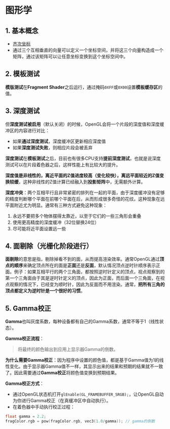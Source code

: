 # 图形学

## 1. 基本概念
 - [齐次坐标](homogeneous_coordinate.md)
 - 通过三个互相垂直的向量可以定义一个坐标空间，并将这三个向量构造成一个矩阵，通过该矩阵可以让任意坐标变换到这个坐标空间中。

## 2. 模板测试
**模版测试**在**Fragment Shader**之后运行，通过掩码`0XFF`或`0X00`设置**模板缓存区**的值。

## 3. 深度测试
但**深度测试被启用**（默认关闭）的时候，OpenGL会将一个片段的深度值和深度缓冲区的内容进行对比：
* 如果**通过深度测试**，深度缓冲区更新相应深度值
* 如果**深度测试失败**，则相应片段会被丢弃

**深度测试**在**模板测试**之后，目前也有很多CPU支持**提前深度测试**，也就是说深度测试可以在片段着色器之后，这样性能上有比较大的提升。

**深度值是非线性的，离近平面的Z值进度较高（变化较快），离远平面较近的Z值变换较缓**，这种非线性的Z值计算已经融入到**投影矩阵**中，无需额外计算。

**深度冲突**：两个互相平行且非常紧密的排列在一起的平面，由于深度缓冲没有足够的精度判断哪个平面在前哪个平面在后，从而形成很多奇怪的花纹。这种现象在远平面附近尤为明显。通常有三种方式避免这种现象：
1. 永远不要把多个物体摆得太靠近，以至于它们的一些三角形会重叠
2. 使用更高精度的深度缓冲（32位替换24位）
3. 尽可能将近平面设置远一些

## 4. 面剔除（光栅化阶段进行）
**面剔除**的意思是指，剔除掉看不到的面，从而提高渲染效率。通常OpenGL通过**顶点的顺序**来确定顶点所在的面是**正面**还是**反面**，默认情况顶点逆时针顺序表示正面。例子：如果互相平行的两个三角面，都按照逆时针定义的顶点，视点观察到的第一个三角面由于其是逆时针定义的顶点，因此为正面，而后面一个三角面，在视点观察的情况下，已经变为顺时针，因此为反面而不用渲染。通常，**把所有三角的顶点都定义为逆时针是一个很好的习惯**。

## 5. Gamma校正
**Gamma**也叫灰度系数，每种设备都有自己的Gamma系数，通常不等于1（线性状态）。

**Gamma校正流程**：
> 将最终的颜色输出到应用上显示器Gamma的倒数。

**为什么需要Gamma校正**：因为程序中设置的颜色值，都是基于Gamma值为1的线性变化。由于显示器Gamma值不一样，其显示出来的结果和预期的结果就不一致了。因此需要通过**Gamma校正**将颜色值变换到预期结果。

**Gamma校正方式**：
* 通过OpenGL状态机打开`glEnable(GL_FRAMEBUFFER_SRGB);`，让OpenGL自动为你进行Gamma校正（在真缓冲区中自动执行）。
* 在着色器中手动执行校正过程：
```C
float gamma = 2.2;
fragColor.rgb = pow(fragColor.rgb, vec3(1.0/gamma)); // gamma的倒数
```
